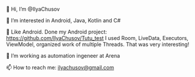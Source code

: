 👋 Hi, I’m @IlyaChusov

👀 I’m interested in Android, Java, Kotlin and C#

🌱 Like Android. Done my Android project: https://github.com/IlyaChusov/Tutu_test
    I used Room, LiveData, Executors, ViewModel, organized work of multiple Threads. That was very interesting!
    
💞️ I’m working as automation ingeneer at Arena

📫 How to reach me: ilyachusov@gmail.com
